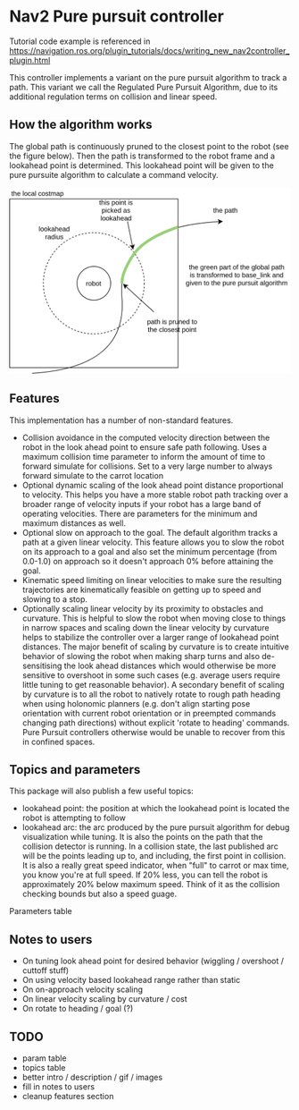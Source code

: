 # Nav2 Pure pursuit controller

Tutorial code example is referenced in https://navigation.ros.org/plugin_tutorials/docs/writing_new_nav2controller_plugin.html

This controller implements a variant on the pure pursuit algorithm to track a path. This variant we call the Regulated Pure Pursuit Algorithm, due to its additional regulation terms on collision and linear speed.

## How the algorithm works
The global path is continuously pruned to the closest point to the robot (see the figure below).
Then the path is transformed to the robot frame and a lookahead point is determined.
This lookahead point will be given to the pure pursuite algorithm to calculate a command velocity.

![Lookahead algorithm](./doc/lookahead_algorithm.png)

## Features

This implementation has a number of non-standard features.
- Collision avoidance in the computed velocity direction between the robot in the look ahead point to ensure safe path following. Uses a maximum collision time parameter to inform the amount of time to forward simulate for collisions. Set to a very large number to always forward simulate to the carrot location
- Optional dynamic scaling of the look ahead point distance proportional to velocity. This helps you have a more stable robot path tracking over a broader range of velocity inputs if your robot has a large band of operating velocities. There are parameters for the minimum and maximum distances as well.
- Optional slow on approach to the goal. The default algorithm tracks a path at a given linear velocity. This feature allows you to slow the robot on its approach to a goal and also set the minimum percentage (from 0.0-1.0) on approach so it doesn't approach 0% before attaining the goal.
- Kinematic speed limiting on linear velocities to make sure the resulting trajectories are kinematically feasible on getting up to speed and slowing to a stop.
- Optionally scaling linear velocity by its proximity to obstacles and curvature. This is helpful to slow the robot when moving close to things in narrow spaces and scaling down the linear velocity by curvature helps to stabilize the controller over a larger range of lookahead point distances. The major benefit of scaling by curvature is to create intuitive behavior of slowing the robot when making sharp turns and also de-sensitising the look ahead distances which would otherwise be more sensitive to overshoot in some such cases (e.g. average users require little tuning to get reasonable behavior). A secondary benefit of scaling by curvature is to all the robot to natively rotate to rough path heading when using holonomic planners (e.g. don't align starting pose orientation with current robot orientation or in preempted commands changing path directions) without explicit 'rotate to heading' commands. Pure Pursuit controllers otherwise would be unable to recover from this in confined spaces.

## Topics and parameters

This package will also publish a few useful topics:
- lookahead point: the position at which the lookahead point is located the robot is attempting to follow
- lookahead arc: the arc produced by the pure pursuit algorithm for debug visualization while tuning. It is also the points on the path that the collision detector is running. In a collision state, the last published arc will be the points leading up to, and including, the first point in collision. It is also a really great speed indicator, when "full" to carrot or max time, you know you're at full speed. If 20% less, you can tell the robot is approximately 20% below maximum speed. Think of it as the collision checking bounds but also a speed guage.

Parameters table

## Notes to users

- On tuning look ahead point for desired behavior (wiggling / overshoot / cuttoff stuff)
- On using velocity based lookahead range rather than static
- On on-approach velocity scaling
- On linear velocity scaling by curvature / cost
- On rotate to heading / goal (?)

## TODO
- param table
- topics table
- better intro / description / gif / images
- fill in notes to users
- cleanup features section
